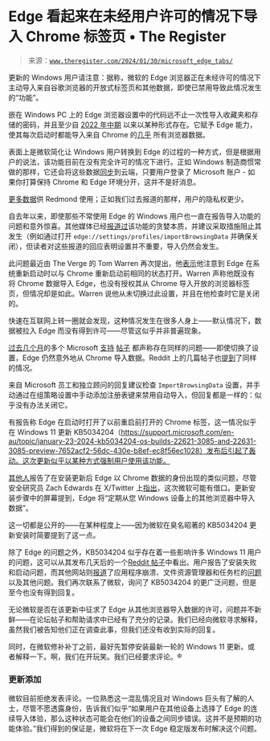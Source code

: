 <!--yml

category: 未分类

date: 2024-05-27 15:23:52

-->

# Edge 看起来在未经用户许可的情况下导入 Chrome 标签页 • The Register

> 来源：[`www.theregister.com/2024/01/30/microsoft_edge_tabs/`](https://www.theregister.com/2024/01/30/microsoft_edge_tabs/)

更新的 Windows 用户请注意：据称，微软的 Edge 浏览器正在未经许可的情况下主动导入来自谷歌浏览器的开放式标签页和其他数据，即使已禁用导致此情况发生的“功能”。

嵌在 Windows PC 上的 Edge 浏览器设置中的代码远不止一次性导入收藏夹和存储的密码，并且至少自 [2022 年中期](https://www.windowslatest.com/2022/05/30/microsoft-edge-new-feature-will-constantly-pull-data-from-chrome/) 以来以某种形式存在。它赋予 Edge 能力，使其每次启动时都能导入来自 Chrome 的[几乎](https://support.microsoft.com/en-us/microsoft-edge/what-s-imported-to-microsoft-edge-ab7d9fa1-4586-23ce-8116-e46f44987ac2#:~:text=What%27s%20imported%20from%20Google%20Chrome%3F) 所有浏览器数据。

表面上是微软简化让 Windows 用户转换到 Edge 的过程的一种方式，但是根据用户的说法，该功能目前在没有完全许可的情况下进行。正如 Windows 制造商惯常做的那样，它还会将这些数据[同步](https://support.microsoft.com/en-us/microsoft-edge/change-and-customize-sync-settings-in-microsoft-edge-be529080-f2e9-b642-538f-976956b8da6b)到云端，只要用户登录了 Microsoft 账户 - 如果你打算保持 Chrome 和 Edge 环境分开，这并不是好消息。

[更多数据](https://www.theregister.com/2023/11/15/google_amazon_microsoft_mozilla/)供 Redmond 使用；正如我们过去报道的那样，用户的隐私权更少。

自去年以来，即使那些不常使用 Edge 的 Windows 用户也一直在报告导入功能的问题和意外惊喜。其他媒体已经[报道过](https://www.ghacks.net/2023/10/13/how-to-stop-microsoft-edge-from-importing-google-chrome-browsing-data-at-launch/)该功能的贪婪本质，并建议采取措施阻止其发生（例如通过打开 `edge://settings/profiles/importBrowsingData` 并确保关闭），但读者对这些报道的回应表明设置并不重要，导入仍然会发生。

此问题最近由 The Verge 的 Tom Warren 再次提出，他[表示](https://www.theverge.com/24054329/microsoft_edge-automatic-chrome-import-data-feature)他注意到 Edge 在系统重新启动时以与 Chrome 重新启动前相同的状态打开。Warren 声称他既没有将 Chrome 数据导入 Edge，也没有授权其从 Chrome 导入开放的浏览器标签页，但情况却是如此。Warren 说他从未切换过此设置，并且在他检查时它是关闭的。

快速在互联网上转一圈就会发现，这种情况发生在很多人身上——默认情况下，数据被拉入 Edge 而没有得到许可——尽管这似乎并非普遍现象。

[过去几个月](https://answers.microsoft.com/en-us/microsoftedge/forum/all/how-to-make-edge-stop-importing-from-chrome/4bcb43bb-b54a-4413-b24c-ea43b49cea54)的多个 Microsoft [支持](https://answers.microsoft.com/en-us/microsoftedge/forum/all/why-edge-keep-syncing-all-data-from-chrome-even/1efde161-5c8b-411b-a59a-1bfa2b8cedcc) [帖子](https://answers.microsoft.com/en-us/microsoftedge/forum/all/how-do-i-stop-edge-from-importing-bookmarks-and/22d7af7f-d111-481d-9ef3-13a703e61c18) 都声称存在同样的问题——即使切换了设置，Edge 仍然意外地从 Chrome 导入数据。Reddit 上的几篇帖子也[提到](https://www.reddit.com/r/MicrosoftEdge/comments/17xglpc/edge_keeps_importing_chrome_bookmarks_on_startup/)了同样的情况。

来自 Microsoft 员工和独立顾问的回复建议检查 `ImportBrowsingData` 设置，并手动通过在组策略设置中手动添加注册表键来禁用自动导入，但回复都是一样的：似乎没有办法关闭它。

有报告称 Edge 在启动时打开了以前重启前打开的 Chrome 标签，这一情况似乎在 Windows 11 更新 KB5034204（https://support.microsoft.com/en-au/topic/january-23-2024-kb5034204-os-builds-22621-3085-and-22631-3085-preview-7652acf2-56dc-430e-b8ef-ec8f56ec1028）发布后引起了轰动。这次更新似乎以某种方式强制用户使用该功能。

[其他人](https://www.reddit.com/r/Windows11/comments/19e118i/january_23_2024kb5034204_os_builds_226213085_and/)报告了在安装更新后 Edge 以 Chrome 数据的身份出现的类似问题，尽管安全研究员 Zach Edwards 在 X/Twitter 上[指出](https://twitter.com/thezedwards/status/1750952950598672455)，这次微软可能有借口。更新安装步骤中的屏幕提到，Edge 将“定期从您 Windows 设备上的其他浏览器中导入数据”。

这一切都是公开的——在某种程度上——因为微软在臭名昭著的 KB5034204 更新安装时简要提到了这一点。

除了 Edge 的问题之外，KB5034204 似乎存在着一些影响许多 Windows 11 用户的问题，这可以从其发布几天后的一个[Reddit 帖子](https://www.reddit.com/r/WindowsHelp/comments/1abedvs/update_kb5034204_fails_to_install/)中看出。用户报告了安装失败和启动问题，而其他网站则[报道](https://windowsreport.com/windows-11-kb5034204-issues/)了应用程序崩溃、文件资源管理器和任务栏的[问题](https://www.windowslatest.com/2024/01/28/windows-11-kb5034204-is-crashing-file-explorer-taskbar-and-wont-install-for-some/)以及其他问题。我们再次联系了微软，询问了 KB5034204 的更广泛问题，但是至今也没有得到回复。

无论微软是否在该更新中征求了 Edge 从其他浏览器导入数据的许可，问题并不新鲜——在论坛帖子和帮助请求中已经有了充分的记录。我们已经向微软寻求解释，虽然我们被告知他们正在调查此事，但我们还没有收到实际的回复。

同时，在微软修补补丁之前，最好先暂停安装最新一轮的 Windows 11 更新。或者解释一下。啊，我们在开玩笑。我们已经要求评论。®

### 更新添加

微软目前拒绝发表评论。一位熟悉这一混乱情况且对 Windows 巨头有了解的人士，尽管不愿透露身份，告诉我们似乎“如果用户在其他设备上选择了 Edge 的连续导入体验，那么这种状态可能会在他们的设备之间同步错误。这并不是预期的功能体验。”我们得到的保证是，微软将在下一次 Edge 稳定版发布时解决这个问题。
